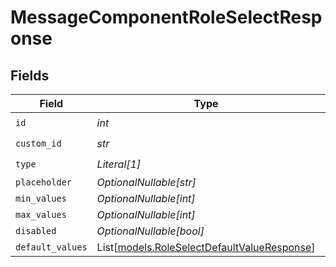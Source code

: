 # MessageComponentRoleSelectResponse


## Fields

| Field                                                                                      | Type                                                                                       | Required                                                                                   | Description                                                                                |
| ------------------------------------------------------------------------------------------ | ------------------------------------------------------------------------------------------ | ------------------------------------------------------------------------------------------ | ------------------------------------------------------------------------------------------ |
| `id`                                                                                       | *int*                                                                                      | :heavy_check_mark:                                                                         | N/A                                                                                        |
| `custom_id`                                                                                | *str*                                                                                      | :heavy_check_mark:                                                                         | N/A                                                                                        |
| `type`                                                                                     | *Literal[1]*                                                                               | :heavy_check_mark:                                                                         | N/A                                                                                        |
| `placeholder`                                                                              | *OptionalNullable[str]*                                                                    | :heavy_minus_sign:                                                                         | N/A                                                                                        |
| `min_values`                                                                               | *OptionalNullable[int]*                                                                    | :heavy_minus_sign:                                                                         | N/A                                                                                        |
| `max_values`                                                                               | *OptionalNullable[int]*                                                                    | :heavy_minus_sign:                                                                         | N/A                                                                                        |
| `disabled`                                                                                 | *OptionalNullable[bool]*                                                                   | :heavy_minus_sign:                                                                         | N/A                                                                                        |
| `default_values`                                                                           | List[[models.RoleSelectDefaultValueResponse](../models/roleselectdefaultvalueresponse.md)] | :heavy_minus_sign:                                                                         | N/A                                                                                        |